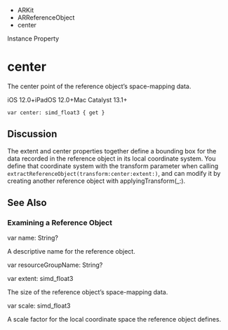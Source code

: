 

- ARKit
- ARReferenceObject
-  center 

Instance Property

# center

The center point of the reference object’s space-mapping data.

iOS 12.0+iPadOS 12.0+Mac Catalyst 13.1+

``` source
var center: simd_float3 { get }
```

## Discussion

The extent and center properties together define a bounding box for the data recorded in the reference object in its local coordinate system. You define that coordinate system with the transform parameter when calling `extractReferenceObject(transform:center:extent:)`, and can modify it by creating another reference object with applyingTransform(_:).

## See Also

### Examining a Reference Object

var name: String?

A descriptive name for the reference object.

var resourceGroupName: String?

var extent: simd_float3

The size of the reference object’s space-mapping data.

var scale: simd_float3

A scale factor for the local coordinate space the reference object defines.


